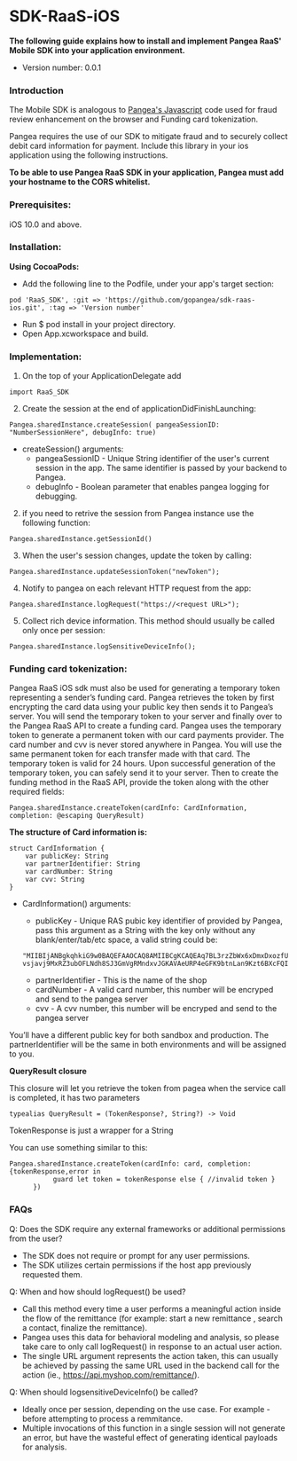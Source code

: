 # SDK-RaaS-iOS

**The following guide explains how to install and implement Pangea RaaS' Mobile SDK into your application environment.** 
- Version number: 0.0.1

### Introduction


The Mobile SDK is analogous to [Pangea's Javascript](https://connect-raas-api.pangeamoneytransfer.com/?java#pangea-js-library) code used for fraud review enhancement on the browser and Funding card tokenization.

Pangea requires the use of our SDK to mitigate fraud and to securely collect debit card information for payment. 
Include this library in your ios application using the following instructions.


**To be able to use Pangea RaaS SDK in your application, Pangea must add your hostname to the CORS whitelist.**


### Prerequisites:

iOS 10.0 and above.

### Installation:

**Using CocoaPods:**
  * Add the following line to the Podfile, under your app's target section:
```
pod 'RaaS_SDK', :git => 'https://github.com/gopangea/sdk-raas-ios.git', :tag => 'Version number'
```
  * Run $ pod install in your project directory.
  * Open App.xcworkspace and build.
 
### Implementation:


1. On the top of your ApplicationDelegate add 
```
import RaaS_SDK
```
2. Create the session at the end of applicationDidFinishLaunching:
```
Pangea.sharedInstance.createSession( pangeaSessionID: "NumberSessionHere", debugInfo: true)
```

* createSession() arguments:
  - pangeaSessionID - Unique String identifier of the user's current session in the app. The same identifier is passed by your backend to Pangea.
  - debugInfo - Boolean parameter that enables pangea logging for debugging.

  
2. if you need to retrive the session from Pangea instance use the following function:
```
Pangea.sharedInstance.getSessionId()
```

3. When the user's session changes, update the token by calling:
```
Pangea.sharedInstance.updateSessionToken("newToken");
```
4. Notify to pangea on each relevant HTTP request from the app:
```
Pangea.sharedInstance.logRequest("https://<request URL>");
```
5. Collect rich device information. This method should usually be called only once per session:
```
Pangea.sharedInstance.logSensitiveDeviceInfo();
```


### Funding card tokenization:

Pangea RaaS iOS sdk must also be used for generating a temporary token representing a sender’s funding card. Pangea retrieves the token by first encrypting the card data using your public key then sends it to Pangea’s server. You will send the temporary token to your server and finally over to the Pangea RaaS API to create a funding card. Pangea uses the temporary token to generate a permanent token with our card payments provider. The card number and cvv is never stored anywhere in Pangea. You will use the same permanent token for each transfer made with that card. The temporary token is valid for 24 hours. Upon successful generation of the temporary token, you can safely send it to your server. Then to create the funding method in the RaaS API, provide the token along with the other required fields: 

```
Pangea.sharedInstance.createToken(cardInfo: CardInformation, completion: @escaping QueryResult) 
```
**The structure of Card information is:**

```
struct CardInformation {
    var publicKey: String
    var partnerIdentifier: String
    var cardNumber: String
    var cvv: String
}
```
* CardInformation() arguments:
  - publicKey - Unique RAS pubic key identifier of provided by Pangea, pass this argument as a String with the key only without any blank/enter/tab/etc space, a valid string could be: 
  
  ```
  "MIIBIjANBgkqhkiG9w0BAQEFAAOCAQ8AMIIBCgKCAQEAq7BL3rzZbWx6xDmxDxozfUhoJ2xJawfKoGqBgqUa+ZTWUYUtkrCMuS3l8bKZZij4MQQmFb4vvIUJ0AoY0aVK59uxom1MEA9X89Vaz0Ctv5TNdjm7NQN3oosdtKeMd7g1fAxBXoR2XdShM9Nq0IjNHgWbbgFlq4CTKdPyG7N/M5eAnSjDOO9xIADZ9DsWGk3TgZGKbr36EJGYfT8R1E/l+/2YRLVlKf/lLGkl0LSPJ+kv4icB7i48v2GTTAyRs04oFPc9xB/JdoCxCtUmaIcy
  vsjavj9MxRZ3ubOFLNdh8SJ3GmVgRMndxvJGKAVAeURP4eGFK9btnLan9Kzt6BXcFQIDAQAB"
  ```

  - partnerIdentifier -  This is the name of the shop
  - cardNumber - A valid card number, this number will be encryped and send to the pangea server
  - cvv -  A cvv number, this number will be encryped and send to the pangea server
  
You’ll have a different public key for both sandbox and production. The partnerIdentifier will be the same in both environments and will be assigned to you.

**QueryResult closure**

This closure will let you retrieve the token from pagea when the service call is completed, it has two parameters
```
typealias QueryResult = (TokenResponse?, String?) -> Void
```
TokenResponse is just a wrapper for a String

You can use something similar to this:
  ```
Pangea.sharedInstance.createToken(cardInfo: card, completion: {tokenResponse,error in
             guard let token = tokenResponse else { //invalid token }
        })
```

### FAQs

Q: Does the SDK require any external frameworks or additional permissions from the user?
* The SDK does not require or prompt for any user permissions.
* The SDK utilizes certain permissions if the host app previously requested them.

Q: When and how should logRequest() be used?
* Call this method every time a user performs a meaningful action inside the flow of the remittance (for
example: start a new remittance , search a contact, finalize the remittance).
* Pangea uses this data for behavioral modeling and analysis, so please take care
to only call logRequest() in response to an actual user action.
* The single URL argument represents the action taken, this can usually be
achieved by passing the same URL used in the backend call for the action (ie.,
https://api.myshop.com/remittance/).

Q: When should logsensitiveDeviceInfo() be called?
* Ideally once per session, depending on the use case. For example - before
attempting to process a remmitance.
* Multiple invocations of this function in a single session will not generate an error,
but have the wasteful effect of generating identical payloads for analysis.
